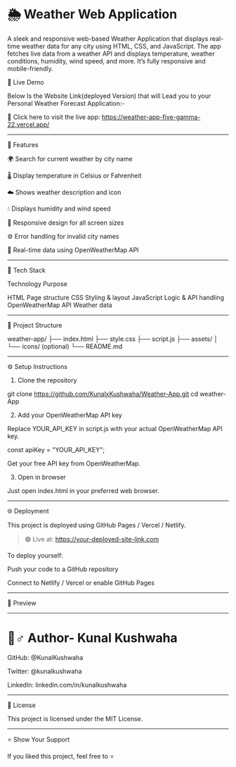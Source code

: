 # 🌦️ Weather Web Application

A sleek and responsive web-based Weather Application that displays real-time weather data for any city using HTML, CSS, and JavaScript. The app fetches live data from a weather API and displays temperature, weather conditions, humidity, wind speed, and more. It’s fully responsive and mobile-friendly.



🚀 Live Demo


Below Is the Website Link(deployed Version) that will Lead you to your Personal Weather Forecast Application:-<br>

🔗 Click here to visit the live app:
https://weather-app-five-gamma-22.vercel.app/


---

📌 Features

🌍 Search for current weather by city name

🌡️ Display temperature in Celsius or Fahrenheit

☁️ Shows weather description and icon

💧 Displays humidity and wind speed

📱 Responsive design for all screen sizes

⚙️ Error handling for invalid city names

🔄 Real-time data using OpenWeatherMap API



---

💠 Tech Stack

Technology	Purpose

HTML	Page structure
CSS	Styling & layout
JavaScript	Logic & API handling
OpenWeatherMap API	Weather data



---

📂 Project Structure

weather-app/
├── index.html
├── style.css
├── script.js
├── assets/
│   └── icons/ (optional)
└── README.md


---

⚙️ Setup Instructions

1. Clone the repository

git clone https://github.com/KunalxKushwaha/Weather-App.git
cd weather-App

2. Add your OpenWeatherMap API key

Replace YOUR_API_KEY in script.js with your actual OpenWeatherMap API key.

const apiKey = "YOUR_API_KEY";

Get your free API key from OpenWeatherMap.

3. Open in browser

Just open index.html in your preferred web browser.


---

🌐 Deployment

This project is deployed using GitHub Pages / Vercel / Netlify.

> 🟢 Live at: https://your-deployed-site-link.com



To deploy yourself:

Push your code to a GitHub repository

Connect to Netlify / Vercel or enable GitHub Pages



---

📸 Preview




---

# 🤛♂️ Author- Kunal Kushwaha

GitHub: @KunalKushwaha

Twitter: @kunalkushwaha

LinkedIn: linkedin.com/in/kunalkushwaha



---

📝 License

This project is licensed under the MIT License.


---

⭐️ Show Your Support

If you liked this project, feel free to ⭐️


